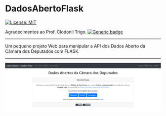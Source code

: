 # DadosAbertoFlask

[![License: MIT](https://img.shields.io/badge/License-MIT-yellow.svg)](https://opensource.org/licenses/MIT)

Agradecimentos ao Prof. Clodonil Trigo.
[![Generic badge](https://img.shields.io/badge/Github-Clodonil-<COLOR>.svg)](https://github.com/Clodonil)

***

Um pequeno projeto Web para manipular a API dos Dados Aberto da Câmara dos Deputados com FLASK.

***

![screenshot](static/screenshot.png)


